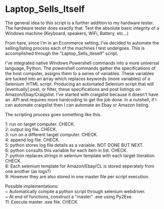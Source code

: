 # Laptop_Sells_Itself
The general idea to this script is a further addition to my hardware tester. The hardware tester does exactly that. Test the absolute basic integrity of a Windows machine (Keyboard, speakers, WiFi, Battery, etc...)

From here, since I'm in an Ecommerce setting, I've decided to automate the selling/listing process each of the machines I test undergoes. This is accomplished through the "Laptop_Sells_Iteself" script.

I've integrated native Windows Powershell commands into a more universal language, Python. The powershell commands gather the specifications of the host computer, assigns them to a series of variables. These variables are tucked into an array which replaces keywords (more variables) of a Selenium .HTML script. Producing an automated Selenium script that will [eventually] post, or filter, these specifications and post listings on Amazon/Ebay/Craigslist. I've started with craigslist because it doesn't have an .API and requires more hardcoding to get the job done. In a nutshell, if I can automate craigslist then I can automate an Ebay or Amazon listing.

The scripting process goes something like this.

1: run on target computer. CHECK.<br>
2: output log file. CHECK.<br>
3: run on a different target computer. CHECK.<br>
4: append log file. CHECK.<br>
5: python stores log file details as a variable. NOT DONE BUT NEXT.<br>
6: python consults this variable for each item in list. CHECK.<br>
7: python replaces strings in selenium template with each target itieration. CHECK.<br>
8: Each selenium template for Amazon/Ebay/CL is stored seperately from one another (as logs?)<br>
9: However they are also stored in one master file per script execution.

Possible implementations:<br>
~ Automatically compile a python script through selenium webdriver.<br>
~ At end of functions, construct a "master" .exe using Py2Exe.<br>
11: Execute master .exe file. CHECK.
